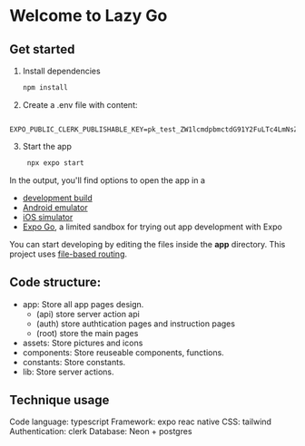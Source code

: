 # Welcome to Lazy Go

## Get started

1. Install dependencies

   ```bash
   npm install
   ```

2. Create a .env file with content:

```
   EXPO_PUBLIC_CLERK_PUBLISHABLE_KEY=pk_test_ZW1lcmdpbmctdG91Y2FuLTc4LmNsZXJrLmFjY291bnRzLmRldiQ
```

3. Start the app

   ```bash
    npx expo start
   ```

In the output, you'll find options to open the app in a

- [development build](https://docs.expo.dev/develop/development-builds/introduction/)
- [Android emulator](https://docs.expo.dev/workflow/android-studio-emulator/)
- [iOS simulator](https://docs.expo.dev/workflow/ios-simulator/)
- [Expo Go](https://expo.dev/go), a limited sandbox for trying out app development with Expo

You can start developing by editing the files inside the **app** directory. This project uses [file-based routing](https://docs.expo.dev/router/introduction).

## Code structure:

- app: Store all app pages design.
  - (api) store server action api
  - (auth) store authtication pages and instruction pages
  - (root) store the main pages
- assets: Store pictures and icons
- components: Store reuseable components, functions.
- constants: Store constants.
- lib: Store server actions.

## Technique usage

Code language: typescript
Framework: expo reac native
CSS: tailwind
Authentication: clerk
Database: Neon + postgres
